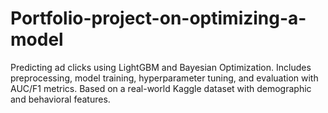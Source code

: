 # Portfolio-project-on-optimizing-a-model
Predicting ad clicks using LightGBM and Bayesian Optimization. Includes preprocessing, model training, hyperparameter tuning, and evaluation with AUC/F1 metrics. Based on a real-world Kaggle dataset with demographic and behavioral features.
